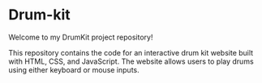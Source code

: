 # Drum-kit
Welcome to my DrumKit project repository!

This repository contains the code for an interactive drum kit website built with HTML, CSS, and JavaScript. The website allows users to play drums using either keyboard or mouse inputs.

